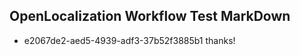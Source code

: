 ## OpenLocalization Workflow Test MarkDown
* e2067de2-aed5-4939-adf3-37b52f3885b1 thanks!

<!--HONumber=Jul16_HO4-->


